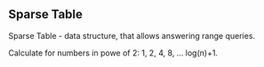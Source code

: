 Sparse Table
-

Sparse Table - data structure, that allows answering range queries.

Calculate for numbers in powe of 2: 1, 2, 4, 8, ... log(n)+1.
